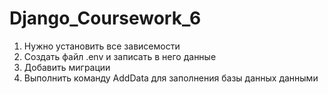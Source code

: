 # Django_Coursework_6

1) Нужно установить все зависемости
2) Создать файл .env и записать в него данные
3) Добавить миграции
4) Выполнить команду AddData для заполнения базы данных данными
   
